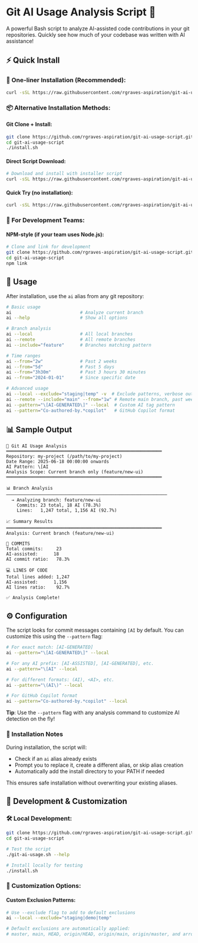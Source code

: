 # Git AI Usage Analysis Script 🤖

A powerful Bash script to analyze AI-assisted code contributions in your git repositories. Quickly see how much of your codebase was written with AI assistance!

## ⚡ Quick Install

### 🚀 One-liner Installation (Recommended):
```bash
curl -sSL https://raw.githubusercontent.com/rgraves-aspiration/git-ai-usage-script/main/install.sh | bash
```

### 📦 Alternative Installation Methods:

#### Git Clone + Install:
```bash
git clone https://github.com/rgraves-aspiration/git-ai-usage-script.git
cd git-ai-usage-script
./install.sh
```

#### Direct Script Download:
```bash
# Download and install with installer script
curl -sSL https://raw.githubusercontent.com/rgraves-aspiration/git-ai-usage-script/main/install.sh | bash
```

#### Quick Try (no installation):
```bash
curl -sSL https://raw.githubusercontent.com/rgraves-aspiration/git-ai-usage-script/main/git-ai-usage.sh | bash
```

### 🔧 For Development Teams:

#### NPM-style (if your team uses Node.js):
```bash
# Clone and link for development
git clone https://github.com/rgraves-aspiration/git-ai-usage-script.git
cd git-ai-usage-script
npm link
```

## 🚀 Usage

After installation, use the `ai` alias from any git repository:

```bash
# Basic usage
ai                          # Analyze current branch
ai --help                   # Show all options

# Branch analysis
ai --local                  # All local branches
ai --remote                 # All remote branches  
ai --include="feature"      # Branches matching pattern

# Time ranges
ai --from="2w"              # Past 2 weeks
ai --from="5d"              # Past 5 days
ai --from="3h30m"           # Past 3 hours 30 minutes
ai --from="2024-01-01"      # Since specific date

# Advanced usage
ai --local --exclude="staging|temp" -v  # Exclude patterns, verbose output
ai --remote --include="main" --from="1w" # Remote main branch, past week
ai --pattern="\[AI-GENERATED\]" --local  # Custom AI tag pattern
ai --pattern="Co-authored-by.*copilot"   # GitHub Copilot format
```

## 📊 Sample Output

```
🤖 Git AI Usage Analysis
═══════════════════════════════════════════════════════════
Repository: my-project (/path/to/my-project)
Date Range: 2025-06-18 00:00:00 onwards
AI Pattern: \[AI
Analysis Scope: Current branch only (feature/new-ui)
═══════════════════════════════════════════════════════════

📊 Branch Analysis
─────────────────────────────────────────────────────────────
  → Analyzing branch: feature/new-ui
    Commits: 23 total, 18 AI (78.3%)
    Lines:   1,247 total, 1,156 AI (92.7%)

📈 Summary Results
═══════════════════════════════════════════════════════════
Analysis: Current branch (feature/new-ui)

📝 COMMITS
Total commits:     23
AI-assisted:      18
AI commit ratio:   78.3%

💻 LINES OF CODE
Total lines added: 1,247
AI-assisted:      1,156
AI lines ratio:    92.7%

✅ Analysis Complete!
```

## ⚙️ Configuration

The script looks for commit messages containing `[AI` by default. You can customize this using the `--pattern` flag:

```bash
# For exact match: [AI-GENERATED]
ai --pattern="\[AI-GENERATED\]" --local

# For any AI prefix: [AI-ASSISTED], [AI-GENERATED], etc.
ai --pattern="\[AI" --local

# For different formats: (AI), <AI>, etc.
ai --pattern="\(AI\)" --local

# For GitHub Copilot format
ai --pattern="Co-authored-by.*copilot" --local
```

**Tip**: Use the `--pattern` flag with any analysis command to customize AI detection on the fly!

### 🔧 Installation Notes

During installation, the script will:
- Check if an `ai` alias already exists
- Prompt you to replace it, create a different alias, or skip alias creation
- Automatically add the install directory to your PATH if needed

This ensures safe installation without overwriting your existing aliases.


## 🔧 Development & Customization

### 🛠️ Local Development:
```bash
git clone https://github.com/rgraves-aspiration/git-ai-usage-script.git
cd git-ai-usage-script

# Test the script
./git-ai-usage.sh --help

# Install locally for testing
./install.sh
```

### 🎨 Customization Options:

#### Custom Exclusion Patterns:
```bash
# Use --exclude flag to add to default exclusions
ai --local --exclude="staging|demo|temp"

# Default exclusions are automatically applied:
# master, main, HEAD, origin/HEAD, origin/main, origin/master, and arrow notation
```

